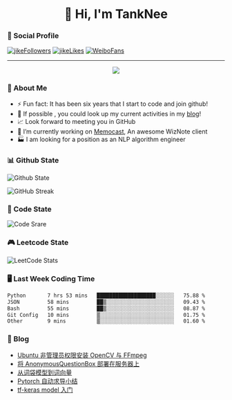 
<h1 align="center">👋 Hi, I'm TankNee</h1>

### 📌 Social Profile 

[![jikeFollowers](https://img.shields.io/badge/dynamic/json?color=%23FFE411&label=JikeFollowers&query=%24.data.totalSubs&url=https%3A%2F%2Fapi.spencerwoo.com%2Fsubstats%2F%3Fsource%3DjikeFollower%26queryKey%3Dd25cf3f3-f6e6-4427-b418-51ba06cf26e9)](https://m.okjike.com)
[![jikeLikes](https://img.shields.io/badge/dynamic/json?color=%23FFE411&label=JikeLikes&query=%24.data.totalSubs&url=https%3A%2F%2Fapi.spencerwoo.com%2Fsubstats%2F%3Fsource%3DjikeLiked%26queryKey%3Dd25cf3f3-f6e6-4427-b418-51ba06cf26e9)](https://m.okjike.com)
[![WeiboFans](https://img.shields.io/badge/dynamic/json?color=%23E6162D&label=WeiboFollowers&query=%24.data.totalSubs&url=https%3A%2F%2Fapi.spencerwoo.com%2Fsubstats%2F%3Fsource%3Dweibo%26queryKey%3D5201023153)](https://www.weibo.com)

---

<a href="https://github.com/linonetwo">
    <p align="center">
        <img src="https://github-profile-trophy.vercel.app/?username=TankNee&column=7"/>
    </p>
</a>

### 👦 About Me 

-  ⚡  Fun fact: It has been six years that I start to code and join github!
- 🎉 If possible , you could look up my current activities in my [blog](https://www.tanknee.cn)!
- 📈 Look forward to meeting you in GitHub
- 🔭 I’m currently working on [Memocast](https://github.com/TankNee/Memocast), An awesome WizNote client
- 🏭 I am looking for a position as an NLP algorithm engineer

### 📊 Github State

![Github State](https://github-readme-stats.vercel.app/api?username=TankNee&show_icons=true&hide_border=true)

![GitHub Streak](https://github-readme-streak-stats.herokuapp.com/?user=TankNee)

### 📶 Code State

![Code Srare](https://github-readme-stats.vercel.app/api/top-langs/?username=TankNee&layout=compact&hide_border=true&title_color=a0a9af)

### 🎮 Leetcode State

![LeetCode Stats](https://leetcard.jacoblin.cool/TankNee?theme=nord&font=Song%20Myung&ext=heatmap&site=cn)

### 🖥 Last Week Coding Time

<!--START_SECTION:waka-->

```txt
Python       7 hrs 53 mins   ███████████████████░░░░░░   75.88 %
JSON         58 mins         ██▒░░░░░░░░░░░░░░░░░░░░░░   09.43 %
Bash         55 mins         ██▒░░░░░░░░░░░░░░░░░░░░░░   08.87 %
Git Config   10 mins         ▒░░░░░░░░░░░░░░░░░░░░░░░░   01.75 %
Other        9 mins          ▒░░░░░░░░░░░░░░░░░░░░░░░░   01.60 %
```

<!--END_SECTION:waka-->

### 📕 Blog

<!-- BLOG-POST-LIST:START -->
- [Ubuntu 非管理员权限安装 OpenCV 与 FFmpeg](https://www.tanknee.cn/2023/11/29/opencv-ffmpeg)
- [将 AnonymousQuestionBox 部署在服务器上](https://www.tanknee.cn/2023/03/03/17)
- [从词袋模型到词向量](https://www.tanknee.cn/2023/01/01/word-bag-vector)
- [Pytorch 自动求导小结](https://www.tanknee.cn/2022/10/08/15)
- [tf-keras model 入门](https://www.tanknee.cn/2022/09/10/tf-keras-model-beginner)
<!-- BLOG-POST-LIST:END -->
